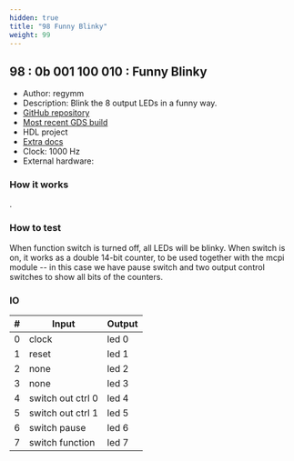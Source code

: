 ```yaml
---
hidden: true
title: "98 Funny Blinky"
weight: 99
---
```


## 98 : 0b 001 100 010 : Funny Blinky

* Author: regymm
* Description: Blink the 8 output LEDs in a funny way.
* [GitHub repository](https://github.com/regymm/tt02-verilog-funnyblinky)
* [Most recent GDS build](https://github.com/regymm/tt02-verilog-funnyblinky/actions/runs/3565974284)
* HDL project
* [Extra docs]()
* Clock: 1000 Hz
* External hardware: 



### How it works

.

### How to test

When function switch is turned off, all LEDs will be blinky. When switch is on, it works as a double 14-bit counter, to be used together with the mcpi module -- in this case we have pause switch and two output control switches to show all bits of the counters. 

### IO

| # | Input        | Output       |
|---|--------------|--------------|
| 0 | clock  | led 0 |
| 1 | reset  | led 1 |
| 2 | none  | led 2 |
| 3 | none  | led 3 |
| 4 | switch out ctrl 0  | led 4 |
| 5 | switch out ctrl 1  | led 5 |
| 6 | switch pause  | led 6 |
| 7 | switch function  | led 7 |
